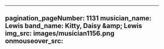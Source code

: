 ------
pagination_pageNumber: 1131
musician_name: Lewis
band_name: Kitty, Daisy &amp;amp; Lewis
img_src: images/musician1156.png
onmouseover_src: 
------